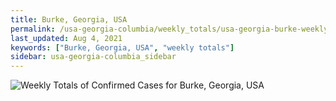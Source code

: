 ```yaml
---
title: Burke, Georgia, USA
permalink: /usa-georgia-columbia/weekly_totals/usa-georgia-burke-weekly_totals.html
last_updated: Aug 4, 2021
keywords: ["Burke, Georgia, USA", "weekly totals"]
sidebar: usa-georgia-columbia_sidebar
---
```


![Weekly Totals of Confirmed Cases for Burke, Georgia, USA](/covid_tracker/images/graphs/usa-georgia-burke-weekly_totals_graph.png)
